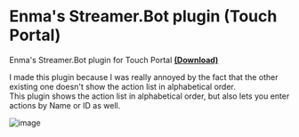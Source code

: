 # Enma's Streamer.Bot plugin (Touch Portal)
Enma's Streamer.Bot plugin for Touch Portal [**(Download)**](https://github.com/EnmaDarei/tp_streamerbot_plugin/releases/latest)

I made this plugin because I was really annoyed by the fact that the other existing one doesn't show the action list in alphabetical order.</br>
This plugin shows the action list in alphabetical order, but also lets you enter actions by Name or ID as well.

![image](https://user-images.githubusercontent.com/14081432/217473196-b26fb642-0772-4abf-b9cf-40d9bb4d385c.png)
